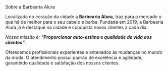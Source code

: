 <!DOCTYPE html>
<html lang="pt-br">
<meta charset="UTF-8">
  <title>Barbearia Alura </title>
<h>Sobre a Barbearia Alura</h>

<p>Localizada no coração da cidade a <strong>Barbearia Alura,</strong> traz para o mercado o que há de melhor para o seu cabelo e barba. Fundada em 2019, a Barbearia Alura já é destaque na cidade e conquista novos clientes a cada dia.</p>

<p><em>Nossa missão é: <strong>"Proporcionar auto-estima e qualidade de vida aos clientes"</strong>.</em></p>

<p>Oferecemos profissionais experientes e antenados às mudanças no mundo da moda. O atendimento possui padrão de excelência e agilidade, garantindo qualidade e satisfação dos nossos clientes.</p>
</html>
